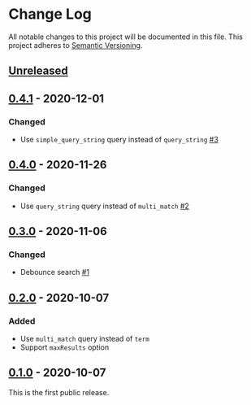 # Change Log

All notable changes to this project will be documented in this file.
This project adheres to [Semantic Versioning](http://semver.org/).

## [Unreleased]

## [0.4.1] - 2020-12-01

### Changed
- Use `simple_query_string` query instead of `query_string` [#3](https://github.com/zoetrope/honkit-plugin-elasticsearch/pull/3)

## [0.4.0] - 2020-11-26

### Changed
- Use `query_string` query instead of `multi_match` [#2](https://github.com/zoetrope/honkit-plugin-elasticsearch/pull/2)

## [0.3.0] - 2020-11-06

### Changed
- Debounce search [#1](https://github.com/zoetrope/honkit-plugin-elasticsearch/pull/1)

## [0.2.0] - 2020-10-07

### Added
- Use `multi_match` query instead of `term`
- Support `maxResults` option

## [0.1.0] - 2020-10-07

This is the first public release.

[Unreleased]: https://github.com/zoetrope/honkit-plugin-elasticsearch/compare/v0.4.1...HEAD
[0.4.1]: https://github.com/zoetrope/honkit-plugin-elasticsearch/compare/v0.4.0...v0.4.1
[0.4.0]: https://github.com/zoetrope/honkit-plugin-elasticsearch/compare/v0.3.0...v0.4.0
[0.3.0]: https://github.com/zoetrope/honkit-plugin-elasticsearch/compare/v0.2.0...v0.3.0
[0.2.0]: https://github.com/zoetrope/honkit-plugin-elasticsearch/compare/v0.1.0...v0.2.0
[0.1.0]: https://github.com/zoetrope/honkit-plugin-elasticsearch/compare/05e4a17bccc068cae23ace7a3b0ebcaa80223e7c...v0.1.0
